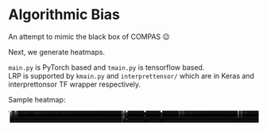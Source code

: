 # Algorithmic Bias
An attempt to mimic the black box of COMPAS :wink:

Next, we generate heatmaps.

`main.py` is PyTorch based and `tmain.py` is tensorflow based.  
LRP is supported by `kmain.py` and `interprettensor/` which are in Keras and interprettonsor TF wrapper respectively.

Sample heatmap:

![](pic_1.png)
